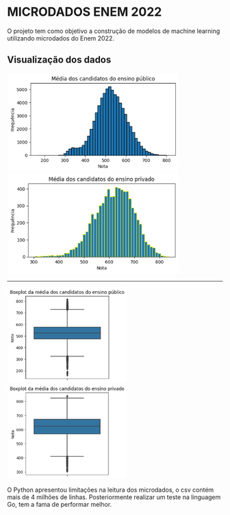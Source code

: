 # MICRODADOS ENEM 2022
 O projeto tem como objetivo a construção de modelos de machine learning utilizando microdados do Enem 2022.

 ## Visualização dos dados 

<p float="left">
  <img src="hist_mean_public.png" width="400" />
  <img src="hist_mean_private.png" width="400" /> 
</p>

___

<p float="left">
  <img src="boxplot_mean_public.png" width="280" />
  <img src="boxplot_mean_private.png" width="280" /> 
</p>

O Python apresentou limitações na leitura dos microdados, o csv contém mais de 4 milhões de linhas. Posteriormente realizar um teste na linguagem Go, tem a fama de performar melhor.



